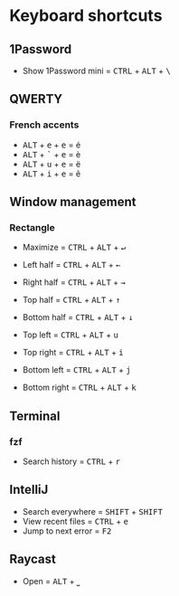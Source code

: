 # Keyboard shortcuts

## 1Password

* Show 1Password mini = <kbd>CTRL</kbd> + <kbd>ALT</kbd> + <kbd>\\</kbd>

## QWERTY

### French accents

* <kbd>ALT</kbd> + <kbd>e</kbd> + <kbd>e</kbd> = é
* <kbd>ALT</kbd> + <kbd>`</kbd> + <kbd>e</kbd> = è
* <kbd>ALT</kbd> + <kbd>u</kbd> + <kbd>e</kbd> = ë
* <kbd>ALT</kbd> + <kbd>i</kbd> + <kbd>e</kbd> = ê

## Window management

### Rectangle

* Maximize = <kbd>CTRL</kbd> + <kbd>ALT</kbd> + <kbd>↵</kbd>


* Left half = <kbd>CTRL</kbd> + <kbd>ALT</kbd> + <kbd>←</kbd>
* Right half = <kbd>CTRL</kbd> + <kbd>ALT</kbd> + <kbd>→</kbd>
* Top half = <kbd>CTRL</kbd> + <kbd>ALT</kbd> + <kbd>↑</kbd>
* Bottom half = <kbd>CTRL</kbd> + <kbd>ALT</kbd> + <kbd>↓</kbd>


* Top left = <kbd>CTRL</kbd> + <kbd>ALT</kbd> + <kbd>u</kbd>
* Top right = <kbd>CTRL</kbd> + <kbd>ALT</kbd> + <kbd>i</kbd>
* Bottom left = <kbd>CTRL</kbd> + <kbd>ALT</kbd> + <kbd>j</kbd>
* Bottom right = <kbd>CTRL</kbd> + <kbd>ALT</kbd> + <kbd>k</kbd>

## Terminal

### fzf

* Search history = <kbd>CTRL</kbd> + <kbd>r</kbd>

## IntelliJ

* Search everywhere = <kbd>SHIFT</kbd> + <kbd>SHIFT</kbd>
* View recent files = <kbd>CTRL</kbd> + <kbd>e</kbd>
* Jump to next error = <kbd>F2</kbd>

## Raycast

* Open = <kbd>ALT</kbd> + <kbd>⎵</kbd>